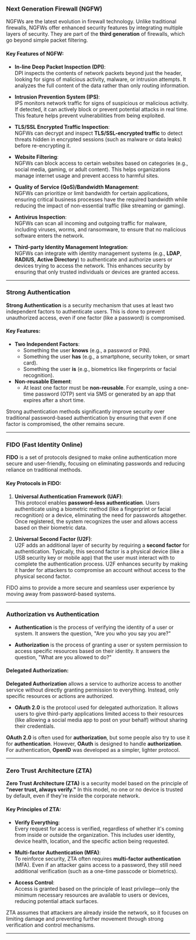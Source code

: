 ### **Next Generation Firewall (NGFW)**

NGFWs are the latest evolution in firewall technology. Unlike traditional firewalls, NGFWs offer enhanced security features by integrating multiple layers of security. They are part of the **third generation** of firewalls, which go beyond simple packet filtering.

#### **Key Features of NGFW:**

- **In-line Deep Packet Inspection (DPI)**:  
    DPI inspects the contents of network packets beyond just the header, looking for signs of malicious activity, malware, or intrusion attempts. It analyzes the full content of the data rather than only routing information.
    
- **Intrusion Prevention System (IPS)**:  
    IPS monitors network traffic for signs of suspicious or malicious activity. If detected, it can actively block or prevent potential attacks in real time. This feature helps prevent vulnerabilities from being exploited.
    
- **TLS/SSL Encrypted Traffic Inspection**:  
    NGFWs can decrypt and inspect **TLS/SSL-encrypted traffic** to detect threats hidden in encrypted sessions (such as malware or data leaks) before re-encrypting it.
    
- **Website Filtering**:  
    NGFWs can block access to certain websites based on categories (e.g., social media, gaming, or adult content). This helps organizations manage internet usage and prevent access to harmful sites.
    
- **Quality of Service (QoS)/Bandwidth Management**:  
    NGFWs can prioritize or limit bandwidth for certain applications, ensuring critical business processes have the required bandwidth while reducing the impact of non-essential traffic (like streaming or gaming).
    
- **Antivirus Inspection**:  
    NGFWs can scan all incoming and outgoing traffic for malware, including viruses, worms, and ransomware, to ensure that no malicious software enters the network.
    
- **Third-party Identity Management Integration**:  
    NGFWs can integrate with identity management systems (e.g., **LDAP**, **RADIUS**, **Active Directory**) to authenticate and authorize users or devices trying to access the network. This enhances security by ensuring that only trusted individuals or devices are granted access.
    
---

### **Strong Authentication**

**Strong Authentication** is a security mechanism that uses at least two independent factors to authenticate users. This is done to prevent unauthorized access, even if one factor (like a password) is compromised.

#### **Key Features**:

- **Two Independent Factors**:
    - Something the user **knows** (e.g., a password or PIN).
    - Something the user **has** (e.g., a smartphone, security token, or smart card).
    - Something the user **is** (e.g., biometrics like fingerprints or facial recognition).
- **Non-reusable Element**:
    - At least one factor must be **non-reusable**. For example, using a one-time password (OTP) sent via SMS or generated by an app that expires after a short time.

Strong authentication methods significantly improve security over traditional password-based authentication by ensuring that even if one factor is compromised, the other remains secure.

---

### **FIDO (Fast Identity Online)**

**FIDO** is a set of protocols designed to make online authentication more secure and user-friendly, focusing on eliminating passwords and reducing reliance on traditional methods.

#### **Key Protocols in FIDO:**

1. **Universal Authentication Framework (UAF)**:  
    This protocol enables **password-less authentication**. Users authenticate using a biometric method (like a fingerprint or facial recognition) or a device, eliminating the need for passwords altogether. Once registered, the system recognizes the user and allows access based on their biometric data.
    
2. **Universal Second Factor (U2F)**:  
    U2F adds an additional layer of security by requiring a **second factor** for authentication. Typically, this second factor is a physical device (like a USB security key or mobile app) that the user must interact with to complete the authentication process. U2F enhances security by making it harder for attackers to compromise an account without access to the physical second factor.
    

FIDO aims to provide a more secure and seamless user experience by moving away from password-based systems.

---

### **Authorization vs Authentication**

- **Authentication** is the process of verifying the identity of a user or system. It answers the question, "Are you who you say you are?"
    
- **Authorization** is the process of granting a user or system permission to access specific resources based on their identity. It answers the question, "What are you allowed to do?"
    

#### **Delegated Authorization:**

**Delegated Authorization** allows a service to authorize access to another service without directly granting permission to everything. Instead, only specific resources or actions are authorized.

- **OAuth 2.0** is the protocol used for delegated authorization. It allows users to give third-party applications limited access to their resources (like allowing a social media app to post on your behalf) without sharing their credentials.

**OAuth 2.0** is often used for **authorization**, but some people also try to use it for **authentication**. However, **OAuth** is designed to handle **authorization**. For authentication, **OpenID** was developed as a simpler, lighter protocol.

---

### **Zero Trust Architecture (ZTA)**

**Zero Trust Architecture (ZTA)** is a security model based on the principle of **"never trust, always verify."** In this model, no one or no device is trusted by default, even if they're inside the corporate network.

#### **Key Principles of ZTA**:

- **Verify Everything**:  
    Every request for access is verified, regardless of whether it's coming from inside or outside the organization. This includes user identity, device health, location, and the specific action being requested.
    
- **Multi-factor Authentication (MFA)**:  
    To reinforce security, ZTA often requires **multi-factor authentication** (MFA). Even if an attacker gains access to a password, they still need additional verification (such as a one-time passcode or biometrics).
    
- **Access Control**:  
    Access is granted based on the principle of least privilege—only the minimum necessary resources are available to users or devices, reducing potential attack surfaces.
    

ZTA assumes that attackers are already inside the network, so it focuses on limiting damage and preventing further movement through strong verification and control mechanisms.

---
